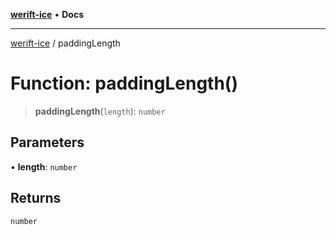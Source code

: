 [**werift-ice**](../README.md) • **Docs**

***

[werift-ice](../globals.md) / paddingLength

# Function: paddingLength()

> **paddingLength**(`length`): `number`

## Parameters

• **length**: `number`

## Returns

`number`
